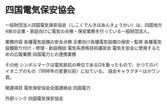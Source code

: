 # 四国電気保安協会

一般財団法人四国電気保安協会（しこくでんきほあんきょうかい）は、四国地方4県の企業・家庭向けに電気の点検・保安業務を行っている一般財団法人。

業務内容
各種電気設備の安全点検
企業向け各種電気設備の保安・監視
各種電気設備取り付け・修理・新設相談
電気系資格技術講習会
電気を安全に使用するための広報業務
四国電力との連携業務

その他
シンボルマークは電気抵抗の単位であるΩを象ったもので、かつてのパイオニアのもの（1998年の変更以前）に似ている。
協会キャラクターはホワン君。

関連項目
電気保安協会全国連絡会
四国電力

外部リンク
四国電気保安協会